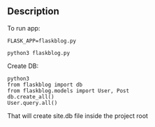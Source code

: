 Description
-

To run app:

```
FLASK_APP=flaskblog.py
```

```
python3 flaskblog.py
```

Create DB:

```
python3
from flaskblog import db
from flaskblog.models import User, Post
db.create_all()
User.query.all()
```

That will create site.db file inside the project root
